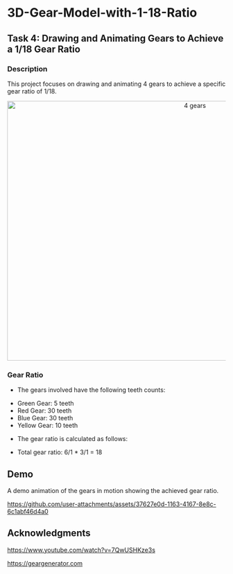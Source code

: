 # 3D-Gear-Model-with-1-18-Ratio

## Task 4: Drawing and Animating Gears to Achieve a 1/18 Gear Ratio

### Description
This project focuses on drawing and animating 4 gears to achieve a specific gear ratio of 1/18. 

<p align="center">
  <img src="https://github.com/user-attachments/assets/1b5d74e2-ca2f-41ba-b425-966b111df8c3" alt="4 gears" width="850" height="600">
</p>


### Gear Ratio
- The gears involved have the following teeth counts:
* Green Gear: 5 teeth
* Red Gear: 30 teeth
* Blue Gear: 30 teeth
* Yellow Gear: 10 teeth

- The gear ratio is calculated as follows:
* Total gear ratio: 6/1 * 3/1 = 18 


## Demo 
A demo animation of the gears in motion showing the achieved gear ratio.

https://github.com/user-attachments/assets/37627e0d-1163-4167-8e8c-6c1abf46d4a0


## Acknowledgments
https://www.youtube.com/watch?v=7QwUSHKze3s

https://geargenerator.com







